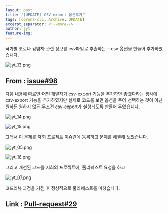 ```yaml
---
layout: post
title: "[UPDATE] CSV export 옵션추가"
tags: [corona-cli, Archive, UPDATE]
excerpt_separator: <!--more-->
author: jyt
feature-img: 
---
```


국가별 코로나 감염자 관련 정보를 csv파일로 추출하는 --csv 옵션을 만들어 추가하였습니다.

<!--more-->

![jyt_13.png](/2020-2-OSS-2/assets/img/jyt_13.png)

## From : [issue#98](https://github.com/ahmadawais/corona-cli/pull/98)

다음 내용에 따르면 어떤 개발자가 csv-export 기능을 추가하면 좋겠다라는 생각에
csv-export 기능을 추가하였지만 실제로 코드를 보면 옵션을 주어 선택하는 것이 아닌
원하든 원하지 않든 무조건 csv-export가 실행되도록 만들어 두었습니다.

![jyt_14.png](/2020-2-OSS-2/assets/img/jyt_14.png)

![jyt_15.png](/2020-2-OSS-2/assets/img/jyt_15.png)

그래서 이 문제를 저희 프로젝트 이슈란에 등록하고 문제를 해결해 보았습니다.

![jyt_05.png](/2020-2-OSS-2/assets/img/jyt_05.png)

![jyt_16.png](/2020-2-OSS-2/assets/img/jyt_16.png)

그리고 개선된 코드를 저희의 프로젝트에, 풀리퀘스트 요청을 하고

![jyt_07.png](/2020-2-OSS-2/assets/img/jyt_07.png)

코드리뷰 과정을 거친 후 정상적으로 풀리퀘스트를 마쳤습니다.

## Link : [Pull-request#29](https://github.com/20-2-SKKU-OSS/2020-2-OSS-2/pull/29)
